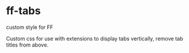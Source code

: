 # ff-tabs
custom style for FF

Custom css for use with extensions to display tabs vertically, remove tab titles from above.
